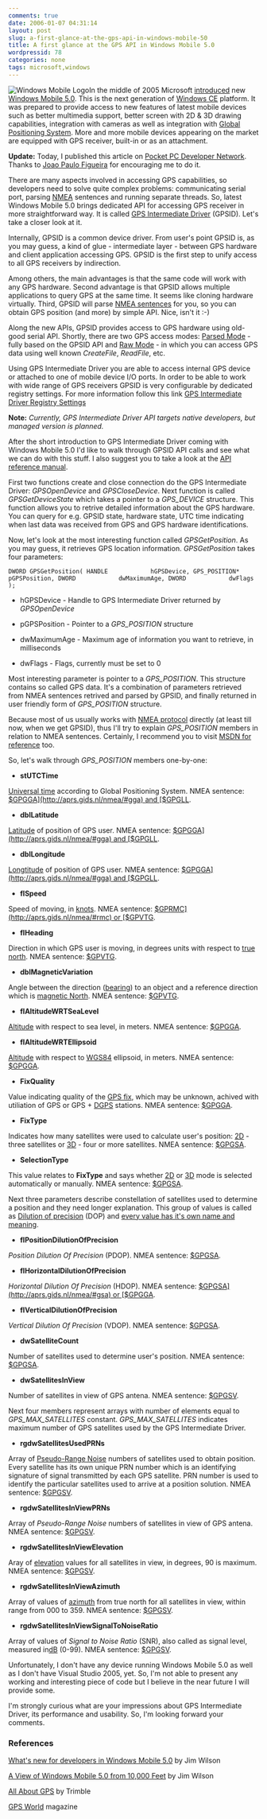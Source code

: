 ```yaml
---
comments: true
date: 2006-01-07 04:31:14
layout: post
slug: a-first-glance-at-the-gps-api-in-windows-mobile-50
title: A first glance at the GPS API in Windows Mobile 5.0
wordpressid: 78
categories: none
tags: microsoft,windows
---
```


![Windows Mobile Logo](/images/logos/windows-mobile-logo.jpg)In the middle of 2005 Microsoft [introduced](http://www.windowsfordevices.com/news/NS2937141620.html) new [Windows Mobile 5.0](http://www.microsoft.com/windowsmobile/default.mspx).
This is the next generation of [Windows CE](http://msdn.microsoft.com/embedded/windowsce/default.aspx) platform. It was prepared to provide access to new features of latest mobile devices such as better multimedia support, better screen with 2D & 3D drawing capabilities, integration with cameras as well as integration with [Global Positioning System](http://tycho.usno.navy.mil/gps.html). More and more mobile devices appearing on the market are equipped with GPS receiver, built-in or as an attachment.






**Update:** Today, I published this article on [Pocket PC Developer Network](http://www.pocketpcdn.com/articles/articles.php?&atb.set(c_id)=45&atb.set(a_id)=6509&atb.perform(details)=&). Thanks to [Joao Paulo Figueira](http://www.primeworks.pt) for encouraging me to do it.







There are many aspects involved in accessing GPS capabilities, so developers need to solve quite complex problems: communicating serial port, parsing [NMEA](http://www.nmea.org) sentences and running separate threads. So, latest Windows Mobile 5.0 brings dedicated API for accessing GPS receiver in more straightforward way. It is called [GPS Intermediate Driver](http://msdn.microsoft.com/library/default.asp?url=/library/en-us/mobilesdk5/html/mob5grfGPSIntermediateDriverReference.asp) (GPSID). Let's take a closer look at it.







Internally, GPSID is a common device driver. From user's point GPSID is, as you may guess, a kind of glue - intermediate layer - between GPS hardware and client application accessing GPS. GPSID is the first step to unify access to all GPS receivers by indirection.







Among others, the main advantages is that the same code will work with any GPS hardware. Second advantage is that GPSID allows multiple applications to query GPS at the same time. It seems like cloning hardware virtually. Third, GPSID will parse [NMEA sentences](http://aprs.gids.nl/nmea/) for you, so you can obtain GPS position (and more) by simple API. Nice, isn't it :-)







Along the new APIs, GPSID provides access to GPS hardware using old-good serial API. Shortly, there are two GPS access modes: [Parsed Mode](http://msdn.microsoft.com/library/en-us/mobilesdk5/html/wce51conAccessingParsedGPSData.asp) - fully based on the GPSID API and [Raw Mode](http://msdn.microsoft.com/library/en-us/mobilesdk5/html/wce51conAccessingRawGPSData.asp) - in which you can access GPS data using well known _CreateFile_, _ReadFile_, etc.







Using GPS Intermediate Driver you are able to access internal GPS device or attached to one of mobile device I/O ports. In order to be able to work with wide range of GPS receivers GPSID is very configurable by dedicated registry settings. For more information follow this link [GPS Intermediate Driver Registry Settings](http://msdn.microsoft.com/library/en-us/mobilesdk5/html/wce51oriGPSIntermediateDriverRegistrySettings.asp)







**Note:** _Currently, GPS Intermediate Driver API targets native developers, but managed version is planned._







After the short introduction to GPS Intermediate Driver coming with Windows Mobile 5.0 I'd like to walk through GPSID API calls and see what we can do with this stuff. I also suggest you to take a look at the [API reference manual](http://msdn.microsoft.com/library/default.asp?url=/library/en-us/mobilesdk5/html/mob5grfGPSIntermediateDriverReference.asp).







First two functions create and close connection do the GPS Intermediate Driver: _GPSOpenDevice_ and _GPSCloseDevice_.
Next function is called _GPSGetDeviceState_ which takes a pointer to a _GPS_DEVICE_ structure. This function allows you to retrive detailed information about the GPS hardware. You can query for e.g. GPSID state, hardware state, UTC time indicating when last data was received from GPS and GPS hardware identifications.







Now, let's look at the most interesting function called _GPSGetPosition_. As you may guess, it retrieves GPS location information. _GPSGetPosition_ takes four parameters:




`
DWORD GPSGetPosition(
  HANDLE            hGPSDevice,
  GPS_POSITION* pGPSPosition,
  DWORD            dwMaximumAge,
  DWORD            dwFlags
);
`



	
  * hGPSDevice - Handle to GPS Intermediate Driver returned by _GPSOpenDevice_

	
  * pGPSPosition - Pointer to a _GPS_POSITION_ structure

	
  * dwMaximumAge - Maximum age of information you want to retrieve, in milliseconds

	
  * dwFlags - Flags, currently must be set to 0






Most interesting parameter is pointer to a _GPS_POSITION_. This structure contains so called GPS data. It's a combination of parameters retrieved from NMEA sentences retrived and parsed by GPSID, and finally returned in user friendly form of _GPS_POSITION_ structure.






Because most of us usually works with [NMEA protocol](http://en.wikipedia.org/wiki/NMEA) directly (at least till now, when we get GPSID), thus I'll try to explain _GPS_POSITION_ members in relation to NMEA sentences. Certainly, I recommend you to visit [MSDN for reference](http://msdn.microsoft.com/library/default.asp?url=/library/en-us/mobilesdk5/html/mob5grfGPSIntermediateDriverReference.asp) too.







So, let's walk through _GPS_POSITION_ members one-by-one:



	
  * **stUTCTime**  

[Universal time](http://en.wikipedia.org/wiki/Utc) according to Global Positioning System. NMEA sentence: [$GPGGA](http://aprs.gids.nl/nmea/#gga) and [$GPGLL](http://aprs.gids.nl/nmea/#gll).


	
  * **dblLatitude**  

   [Latitude](http://en.wikipedia.org/wiki/Latitude) of position of GPS user. NMEA sentence: [$GPGGA](http://aprs.gids.nl/nmea/#gga) and [$GPGLL](http://aprs.gids.nl/nmea/#gll).


	
  * **dblLongitude**  

   [Longtitude](http://en.wikipedia.org/wiki/Longitude) of position of GPS user. NMEA sentence: [$GPGGA](http://aprs.gids.nl/nmea/#gga) and [$GPGLL](http://aprs.gids.nl/nmea/#gll).


	
  * **flSpeed**  

   Speed of moving, in [knots](http://en.wikipedia.org/wiki/Nautical_mile). NMEA sentence: [$GPRMC](http://aprs.gids.nl/nmea/#rmc) or [$GPVTG](http://aprs.gids.nl/nmea/#vtg).


	
  * **flHeading**  

   Direction in which GPS user is moving, in degrees units with respect to [true north](http://en.wikipedia.org/wiki/True_north). NMEA sentence: [$GPVTG](http://aprs.gids.nl/nmea/#vtg).


	
  * **dblMagneticVariation**  

   Angle between the direction ([bearing](http://en.wikipedia.org/wiki/Bearing_%28navigation%29)) to an object and a reference direction which is [magnetic North](http://en.wikipedia.org/wiki/Magnetic_north). NMEA sentence: [$GPVTG](http://aprs.gids.nl/nmea/#vtg).


	
  * **flAltitudeWRTSeaLevel**  

   [Altitude](http://en.wikipedia.org/wiki/Altitude) with respect to sea level, in meters. NMEA sentence: [$GPGGA](http://aprs.gids.nl/nmea/#gga).


	
  * **flAltitudeWRTEllipsoid**  

   [Altitude](http://en.wikipedia.org/wiki/Altitude) with respect to [WGS84](http://en.wikipedia.org/wiki/WGS) ellipsoid, in meters. NMEA sentence: [$GPGGA](http://aprs.gids.nl/nmea/#gga).


	
  * **FixQuality**  

   Value indicating quality of the [GPS fix](http://www.garmin.com/aboutGPS/glossary.html), which may be unknown, achived with utiliation of GPS or GPS + [DGPS](http://en.wikipedia.org/wiki/DGPS) stations. NMEA sentence: [$GPGGA](http://aprs.gids.nl/nmea/#gga).


	
  * **FixType**  

   Indicates how many satellites were used to calculate user's position: [2D](http://www.garmin.com/aboutGPS/glossary.html) - three satellites or [3D](http://www.garmin.com/aboutGPS/glossary.html) - four or more satellites. NMEA sentence: [$GPGSA](http://aprs.gids.nl/nmea/#gsa).


	
  * **SelectionType**  

   This value relates to **FixType** and says whether [2D](http://www.garmin.com/aboutGPS/glossary.html) or [3D](http://www.garmin.com/aboutGPS/glossary.html) mode is selected automatically or manually. NMEA sentence: [$GPGSA](http://aprs.gids.nl/nmea/#gsa).



Next three parameters describe constellation of satellites used to determine a position and they need longer explanation. This group of values is called as [Dilution of precision](http://en.wikipedia.org/wiki/Dilution_of_precision_%28GPS%29) (DOP) and [every value has it's own name and meaning](https://www.navigator.navy.mil/navigator/dops.htm).




	
  * **flPositionDilutionOfPrecision**  

_Position Dilution Of Precision_ (PDOP). NMEA sentence: [$GPGSA](http://aprs.gids.nl/nmea/#gsa).


	
  * **flHorizontalDilutionOfPrecision**  

_Horizontal Dilution Of Precision_ (HDOP). NMEA sentence: [$GPGSA](http://aprs.gids.nl/nmea/#gsa) or [$GPGGA](http://aprs.gids.nl/nmea/#gga).


	
  * **flVerticalDilutionOfPrecision**  

_Vertical Dilution Of Precision_ (VDOP). NMEA sentence: [$GPGSA](http://aprs.gids.nl/nmea/#gsa).


	
  * **dwSatelliteCount**  

Number of satellites used to determine user's position. NMEA sentence: [$GPGSA](http://aprs.gids.nl/nmea/#gsa).


	
  * **dwSatellitesInView**  

   Number of satellites in view of GPS antena. NMEA sentence: [$GPGSV](http://aprs.gids.nl/nmea/#gsa).



Next four members represent arrays with number of elements equal to _GPS_MAX_SATELLITES_ constant.
_GPS_MAX_SATELLITES_ indicates maximum number of GPS satellites used by the GPS Intermediate Driver.




	
  * **rgdwSatellitesUsedPRNs**  

   Array of [Pseudo-Range Noise](http://www.directionsmag.com/article.php?article_id=228) numbers of satellites used to obtain position. Every satellite has its own unique PRN number which is an identifying signature of signal transmitted by each GPS satellite. PRN number is used to identify the particular satellites used to arrive at a position solution. NMEA sentence: [$GPGSV](http://aprs.gids.nl/nmea/#gsa).


	
  * **rgdwSatellitesInViewPRNs**  

   Array of _Pseudo-Range Noise_ numbers of satellites in view of GPS antena. NMEA sentence: [$GPGSV](http://aprs.gids.nl/nmea/#gsa).


	
  * **rgdwSatellitesInViewElevation**  

   Aray of [elevation](http://en.wikipedia.org/wiki/Elevation) values for all satellites in view,  in degrees, 90 is maximum. NMEA sentence: [$GPGSV](http://aprs.gids.nl/nmea/#gsa).


	
  * **rgdwSatellitesInViewAzimuth**  

   Array of values of [azimuth](http://en.wikipedia.org/wiki/Azimuth) from true north for all satellites in view, within range from 000 to 359. NMEA sentence: [$GPGSV](http://aprs.gids.nl/nmea/#gsa).


	
  * **rgdwSatellitesInViewSignalToNoiseRatio**  

   Array of values of _Signal to Noise Ratio_ (SNR), also called as signal level, measured in[dB](http://en.wikipedia.org/wiki/Decibel) (0-99). NMEA sentence: [$GPGSV](http://aprs.gids.nl/nmea/#gsa).










Unfortunately, I don't have any device running Windows Mobile 5.0 as well as I don't have Visual Studio 2005, yet.
So, I'm not able to present any working and interesting piece of code but I believe in the near future I will provide some.







I'm strongly curious what are your impressions about GPS Intermediate Driver, its performance and usability.
So, I'm looking forward your comments.






### References





[What's new for developers in Windows Mobile 5.0](http://www.windowsfordevices.com/articles/AT6478846371.html) by Jim Wilson  

[A View of Windows Mobile 5.0 from 10,000 Feet](http://msdn.microsoft.com/library/default.asp?url=/library/en-us/dntake/html/yctiwy_wm5.asp) by Jim Wilson  

[All About GPS](http://www.trimble.com/gps/index.html) by Trimble  

[GPS World](http://www.gpsworld.com) magazine  


